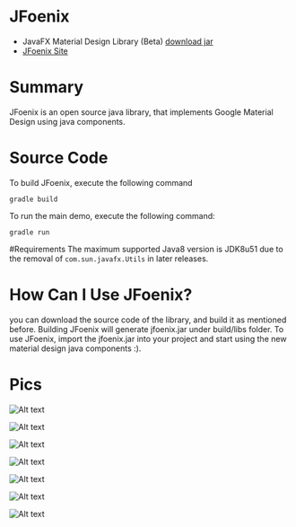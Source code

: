 # JFoenix
* JavaFX Material Design Library (Beta) [download jar](http://www.jfoenix.com/download/jfoenix.jar)
* [JFoenix Site](http://www.jfoenix.com)

# Summary
JFoenix is an open source java library, that implements Google Material Design using java components.

# Source Code
To build JFoenix, execute the following command

    gradle build

To run the main demo, execute the following command:

    gradle run

#Requirements
The maximum supported Java8 version is JDK8u51 due to the removal of `com.sun.javafx.Utils` in later releases.

# How Can I Use JFoenix?
 you can download the source code of the library, and build it as mentioned before. Building JFoenix will generate jfoenix.jar under build/libs folder. To use JFoenix, import the jfoenix.jar into your project and start using the new material design java components :).
 
# Pics

![Alt text](http://jfoenix.com/gif/button.gif "Button Demo")

![Alt text](http://jfoenix.com/gif/checkbox.gif "Check Box Demo")

![Alt text](http://jfoenix.com/gif/dialog.gif "Dialog Demo")

![Alt text](http://jfoenix.com/gif/listview.gif "List View Demo")

![Alt text](http://jfoenix.com/gif/nodes-list.gif "Nodes List Demo")

![Alt text](http://jfoenix.com/gif/slider.gif "Slider Demo")

![Alt text](http://jfoenix.com/gif/spinner.gif "Spinner Demo")

